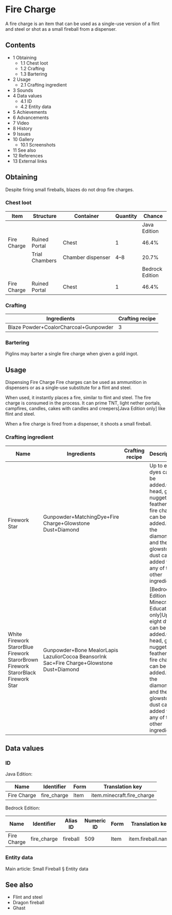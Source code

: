 # Fire Charge
A fire charge is an item that can be used as a single-use version of a flint and steel or shot as a small fireball from a dispenser.

## Contents
- 1 Obtaining
	- 1.1 Chest loot
	- 1.2 Crafting
	- 1.3 Bartering
- 2 Usage
	- 2.1 Crafting ingredient
- 3 Sounds
- 4 Data values
	- 4.1 ID
	- 4.2 Entity data
- 5 Achievements
- 6 Advancements
- 7 Video
- 8 History
- 9 Issues
- 10 Gallery
	- 10.1 Screenshots
- 11 See also
- 12 References
- 13 External links

## Obtaining
Despite firing small fireballs, blazes do not drop fire charges.

### Chest loot
| Item        | Structure      | Container         | Quantity | Chance          |
|-------------|----------------|-------------------|----------|-----------------|
|             |                |                   |          | Java Edition    |
| Fire Charge | Ruined Portal  | Chest             | 1        | 46.4%           |
|             | Trial Chambers | Chamber dispenser | 4–8      | 20.7%           |
|             |                |                   |          | Bedrock Edition |
| Fire Charge | Ruined Portal  | Chest             | 1        | 46.4%           |

### Crafting
| Ingredients                           | Crafting recipe |
|---------------------------------------|-----------------|
| Blaze Powder+CoalorCharcoal+Gunpowder | 3               |

### Bartering
Piglins may barter a single fire charge when given a gold ingot.

## Usage
Dispensing Fire Charge
Fire charges can be used as ammunition in dispensers or as a single-use substitute for a flint and steel.

When used, it instantly places a fire, similar to flint and steel. The fire charge is consumed in the process. It can prime TNT, light nether portals, campfires, candles, cakes with candles and creepers‌[Java Edition  only] like flint and steel.

When a fire charge is fired from a dispenser, it shoots a small fireball.

### Crafting ingredient
| Name                                                                              | Ingredients                                                                                | Crafting recipe | Description                                                                                                                                                                                                                       |
|-----------------------------------------------------------------------------------|--------------------------------------------------------------------------------------------|-----------------|-----------------------------------------------------------------------------------------------------------------------------------------------------------------------------------------------------------------------------------|
| Firework Star                                                                     | Gunpowder+MatchingDye+Fire Charge+Glowstone Dust+Diamond                                   |                 | Up to eight dyes can be added.One head, gold nugget, feather, or fire charge can be added.Both the diamond and the glowstone dust can be added with any of the other ingredients.                                                 |
| White Firework StarorBlue Firework StarorBrown Firework StarorBlack Firework Star | Gunpowder+Bone MealorLapis LazuliorCocoa BeansorInk Sac+Fire Charge+Glowstone Dust+Diamond |                 | ‌[Bedrock Edition and Minecraft Education  only]Up to eight dyes can be added.One head, gold nugget, feather, or fire charge can be added.Both the diamond and the glowstone dust can be added with any of the other ingredients. |

## Data values
### ID
Java Edition:

| Name        | Identifier  | Form | Translation key            |
|-------------|-------------|------|----------------------------|
| Fire Charge | fire_charge | Item | item.minecraft.fire_charge |

Bedrock Edition:

| Name        | Identifier  | Alias ID | Numeric ID | Form | Translation key    |
|-------------|-------------|----------|------------|------|--------------------|
| Fire Charge | fire_charge | fireball | 509        | Item | item.fireball.name |

### Entity data
Main article: Small Fireball § Entity data
## See also
- Flint and steel
- Dragon fireball
- Ghast


